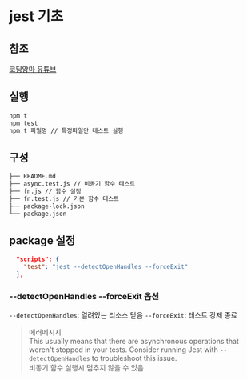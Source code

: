 # jest 기초

## 참조

[코딩앙마 유튜브](https://www.youtube.com/watch?v=g4MdUjxA-S4&ab_channel=%EC%BD%94%EB%94%A9%EC%95%99%EB%A7%88)

## 실행

```sh
npm t
npm test
npm t 파일명 // 특정파일만 테스트 실행
```

## 구성

```sh
├── README.md
├── async.test.js // 비동기 함수 테스트
├── fn.js // 함수 설정
├── fn.test.js // 기본 함수 테스트
├── package-lock.json
└── package.json
```

## package 설정

```json
  "scripts": {
    "test": "jest --detectOpenHandles --forceExit"
  },

```

### --detectOpenHandles --forceExit 옵션

`--detectOpenHandles`: 열려있는 리소스 닫음
`--forceExit`: 테스트 강제 종료

> 에러메시지  
> This usually means that there are asynchronous operations that weren't stopped in your tests. Consider running Jest with `--detectOpenHandles` to troubleshoot this issue.  
>  비동기 함수 실행시 멈추지 않을 수 있음
